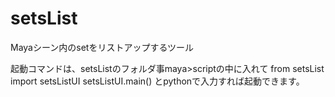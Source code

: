 # setsList
Mayaシーン内のsetをリストアップするツール

起動コマンドは、setsListのフォルダ事maya>scriptの中に入れて
from setsList import setsListUI
setsListUI.main()
とpythonで入力すれば起動できます。
